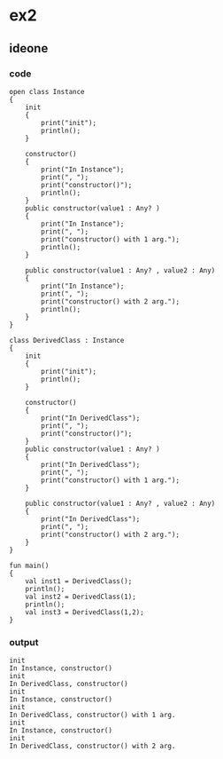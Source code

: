 # ex2
## ideone
### code
    open class Instance
    {
    	init
    	{
    		print("init");
    		println();
    	}
    	
    	constructor()
    	{
    		print("In Instance");
    		print(", ");
    		print("constructor()");
    		println();
    	}
    	public constructor(value1 : Any? )
    	{
    		print("In Instance");
    		print(", ");
    		print("constructor() with 1 arg.");
    		println();
    	}
    	
    	public constructor(value1 : Any? , value2 : Any)
    	{
    		print("In Instance");
    		print(", ");
    		print("constructor() with 2 arg.");
    		println();
    	}
    }
    
    class DerivedClass : Instance
    {
    	init
    	{
    		print("init");
    		println();
    	}
    	
    	constructor()
    	{
    		print("In DerivedClass");
    		print(", ");
    		print("constructor()");
    	}
    	public constructor(value1 : Any? )
    	{
    		print("In DerivedClass");
    		print(", ");
    		print("constructor() with 1 arg.");
    	}
    	
    	public constructor(value1 : Any? , value2 : Any)
    	{
    		print("In DerivedClass");
    		print(", ");
    		print("constructor() with 2 arg.");
    	}
    }
    
    fun main()
    {
    	val inst1 = DerivedClass();
    	println();
    	val inst2 = DerivedClass(1);
    	println();
    	val inst3 = DerivedClass(1,2);
    }
### output
    init
    In Instance, constructor()
    init
    In DerivedClass, constructor()
    init
    In Instance, constructor()
    init
    In DerivedClass, constructor() with 1 arg.
    init
    In Instance, constructor()
    init
    In DerivedClass, constructor() with 2 arg.
